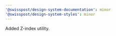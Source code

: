 ```yaml
---
'@swisspost/design-system-documentation': minor
'@swisspost/design-system-styles': minor
---
```


Added Z-index utility.
